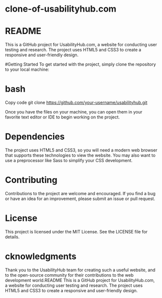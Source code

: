 # clone-of-usabilityhub.com

# README
This is a GitHub project for UsabilityHub.com, a website for conducting user testing and research. The project uses HTML5 and CSS3 to create a responsive and user-friendly design.

#Getting Started
To get started with the project, simply clone the repository to your local machine:

# bash
Copy code
git clone https://github.com/your-username/usabilityhub.git

Once you have the files on your machine, you can open them in your favorite text editor or IDE to begin working on the project.

# Dependencies
The project uses HTML5 and CSS3, so you will need a modern web browser that supports these technologies to view the website. You may also want to use a preprocessor like Sass to simplify your CSS development.

# Contributing
Contributions to the project are welcome and encouraged. If you find a bug or have an idea for an improvement, please submit an issue or pull request.

# License
This project is licensed under the MIT License. See the LICENSE file for details.

# cknowledgments
Thank you to the UsabilityHub team for creating such a useful website, and to the open-source community for their contributions to the web development world.README
This is a GitHub project for UsabilityHub.com, a website for conducting user testing and research. The project uses HTML5 and CSS3 to create a responsive and user-friendly design.

